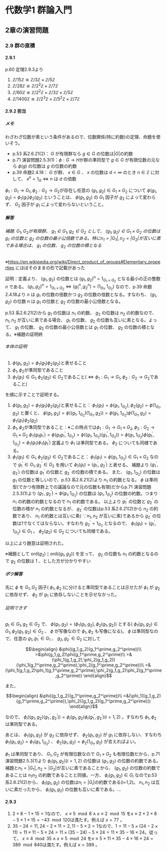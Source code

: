 # 代数学1 群論入門

## 2章の演習問題

### 2.9 群の直積

#### 2.9.1

p.60 定理2.9.3より

1. $\mathbb{Z}/15\mathbb{Z}\cong\mathbb{Z}/3\mathbb{Z}\times\mathbb{Z}/5\mathbb{Z}$
2. $\mathbb{Z}/28\mathbb{Z}\cong\mathbb{Z}/2^2\mathbb{Z}\times\mathbb{Z}/7\mathbb{Z}$
3. $\mathbb{Z}/60\mathbb{Z}\cong\mathbb{Z}/2^2\mathbb{Z}\times\mathbb{Z}/3\mathbb{Z}\times\mathbb{Z}/5\mathbb{Z}$
4. $\mathbb{Z}/1400\mathbb{Z}\cong\mathbb{Z}/2^3\mathbb{Z}\times\mathbb{Z}/5^2\mathbb{Z}\times\mathbb{Z}/7\mathbb{Z}$

#### 2.9.2 担当

##### メモ

わざわざ位数が素という条件があるので、位数関係(特に約数)の定理、命題を使いそう。

* p.53 系2.6.21(2)： $G$ が有限群なら $g \in G$ の位数は$|G|$の約数
* p.71 演習問題2.5.3(1)：$\phi:G\rightarrow H$が群の準同型で $g\in G$ が有限位数の元なら $\phi(g)$ の位数は $g$ の位数の約数
* p.39 命題2.4.18： $G$ が群、 $x\in G$ 、 $x$ の位数は $d\lt\infty$ のとき $n\in\mathbb{Z}$ に対して、 $x^n=1_G\Leftrightarrow n$ は $d$ の倍数

$\phi_1:G_1\rightarrow G_1,\phi_2:G_2\rightarrow G_2$が存在し任意の $(g_1,g_2)\in G_1\times G_2$ について $\phi(g_1,g_2)=\phi_1(g_1)\phi_2(g_2)$ ということは、 $\phi(g_1,g_2)$ の $G_1$ 因子が $g_2$ によって変わらず、 $G_2$ 因子が $g_1$ によって変わらないということ。

##### 解答
###### 補題. $G_1,G_2$が有限群、 $g_1\in G_1, g_2\in G_2$ として、 $(g_1,g_2)\in G_1\times G_2$ の位数は $g_1$ の位数と $g_2$ の位数の最小公倍数である。特に$n_1=|G_1|,n_2=|G_2|$が互いに素である場合は、 $g_1$ の位数、 $g_2$ の位数の積となる

※https://en.wikipedia.org/wiki/Direct_product_of_groups#Elementary_properties にほぼそのままの形で記載があった

証明：定義より、 $(g_1,g_2)$ の位数とは $(g_1,g_2)^n=1_{G_1\times G_2}$ となる最小の正の整数 $n$ である。
$(g_1,g_2)^n=1_{G_1\times G_2} \Leftrightarrow (g_1^n,g_2^n)=(1_{G_1},1_{G_2})$ なので、p.39 命題 2.4.18より $n$ は $g_1$ の位数の倍数かつ $g_2$ の位数の倍数となる。すなわち、 $(g_1,g_2)$ の位数 $n$ は $g_1$ の位数と $g_2$ の位数の最小公倍数となる。

p.53 系2.6.21(2)から $g_1$ の位数は $n_1$ の約数、 $g_2$ の位数は $n_2$ の約数なので、 $n_1,n_2$ が互いに素である場合、 $g_1$ の位数、 $g_2$ の位数も互いに素となる。よって、 $g_1$ の位数、 $g_2$ の位数の最小公倍数とは $g_1$ の位数、 $g_2$ の位数の積となる。※補題の証明終

###### 本体の証明

1. $\phi(g_1,g_2)=\phi_1(g_1)\phi_2(g_2)$と表せること
2. $\phi_1,\phi_2$が準同型であること
3. $\phi_1(g_1)\in G_1, \phi_2(g_2)\in G_2$であること($\Leftrightarrow\phi_1:G_1\rightarrow G_1,\phi_2:G_2\rightarrow G_2$であること)

を順に示すことで証明する。

1. $\phi(g_1,g_2)=\phi_1(g_1)\phi_2(g_2)$と表せること：
$\phi_1(g_1)=\phi(g_1,1_{G_2}),\phi_2(g_2)=\phi(1_{G_1},g_2)$ と置くと、
$\phi(g_1,g_2)=\phi((g_1,1_{G_2})(1_{G_1},g_2))=\phi(g_1,1_{G_2})\phi(1_{G_1},g_2)=\phi_1(g_1)\phi_2(g_2)$
2. $\phi_1,\phi_2$が準同型であること：※この時点では$\phi_1:G_1\rightarrow G_1\times G_2, \phi_2:G_2\rightarrow G_1\times G_2$
$\phi_1(g_1 g_1^\prime)=\phi(g_1 g_1^\prime,1_{G_2})=\phi((g_1,1_{G_2})(g_1^\prime,1_{G_2}))=\phi(g_1,1_{G_2})\phi(g_1^\prime,1_{G_2})=\phi_1(g_1)\phi_1(g_1^\prime)$
定義より $\phi_1$ は準同型である。 $\phi_2$ についても同様である。
3. $\phi_1(g_1)\in G_1, \phi_2(g_2)\in G_2$であること：
$\phi_1(g_1)=\phi(g_1,1_{G_2})\in G_1\times G_2$ なので $g_1^\prime\in G_1,g_2^\prime \in G_2$ を用いて $\phi_1(g_1)=(g_1^\prime,g_2^\prime)$ と表せる。
補題より $(g_1^\prime,g_2^\prime)$ の位数は $g_1^\prime$ の位数と $g_2^\prime$ の位数の積である。
また、 $(g_1,1_{G_2})$ の位数は $g_1$ の位数と等しいので、p.53 系2.6.21(2)より $n_1$ の約数となる。
$\phi$ は準同型(でかつ有限群上での議論なので元の位数も有限)だからp.71 演習問題2.5.3(1)より $(g_1^\prime,g_2^\prime)=\phi(g_1,1_{G_2})$ の位数は $(g_1,1_{G_2})$ の位数の約数。つまり $n_1$ の約数の約数となるので $n_1$ の約数である。
以上より $g_1^\prime$ の位数と $g_2^\prime$ の位数の積が $n_1$ の約数となるが、 $g_2^\prime$ の位数はp.53 系2.6.21(2)から $n_2$ の約数であり、 $n_1$ の約数とは互いに素( $\because n_1,n_2$ が互いに素)であるから $g_2^\prime$ の位数は1でなくてはならない。すなわち $g_2^\prime=1_{G_2}$ となるので、 $\phi_1(g_1)=(g_1^\prime,1_{G_2})\in G_1$ 。
$\phi_2(g_2)\in G_2$ についても同様である。

以上により題意は証明された。

※補題として $\mathrm{ord}(g_2)\mid\mathrm{ord}((g_1,g_2))$ を言って、 $g_2$ の位数も $n_1$ の約数となるので $g_2$ の位数は $1$ 、とした方が分かりやすい

##### ボツ解答

先に $\phi$ を $G_1,G_2$ 因子( $\phi_1,\phi_2$ )に分けると準同型であることは示せたが $\phi_1$ が $g_2$ に依存せず、 $\phi_2$ が $g_1$ に依存しないことを示せなかった。

###### 証明できず

$g_1\in G_1,g_2\in G_2$ で、 $\phi(g_1,g_2)=(\phi_1(g_1,g_2),\phi_2(g_1,g_2))$ とする( $\phi_1(g_1,g_2)\in G_1,\phi_2(g_1,g_2)\in G_2$ 、 $\phi$ が写像なので $\phi_1,\phi_2$ も写像になる)。
$\phi$ は準同型なので、任意の $g_1,g_1^\prime\in G_1$ 、 $g_2,g_2^\prime\in G_2$ に対して

```math
\begin{align}
&\phi((g_1,g_2)(g_1^\prime,g_2^\prime))\\
=&\phi(g_1,g_2)\phi(g_1^\prime,g_2^\prime)\\
=&(\phi_1(g_1,g_2),\phi_2(g_1,g_2))(\phi_1(g_1^\prime,g_2^\prime),\phi_2(g_1^\prime,g_2^\prime))\\
=&(\phi_1(g_1,g_2)\phi_1(g_1^\prime,g_2^\prime),\phi_2(g_1,g_2)\phi_2(g_1^\prime,g_2^\prime))
\end{align}
```

また、

```math
\begin{align}
&\phi((g_1,g_2)(g_1^\prime,g_2^\prime))\\
=&(\phi_1((g_1,g_2)(g_1^\prime,g_2^\prime)),\phi_2((g_1,g_2)(g_1^\prime,g_2^\prime)))
\end{align}
```

なので、 $\phi_i((g_1,g_2)(g_1^\prime,g_2^\prime))=\phi_i(g_1,g_2)\phi_i(g_1^\prime,g_2^\prime) (i=1,2)$ 。すなわち $\phi_1,\phi_2$ は準同型である。

あとは、 $\phi_1(g_1,g_2)$ が $g_2$ に依存せず、 $\phi_2(g_1,g_2)$ が $g_1$ に依存しない、すなわち $\phi_1(g_1,g_2)=\phi_1(g_1,1_{G_2})$ 、 $\phi_2(g_1,g_2)=\phi_2(1_{G_1},g_2)$ が言えればよい。

$\phi_1$ は準同型であり、 $G_1,G_2$ が有限位数なので $G_1\times G_2$ も有限位数だから、p.71 演習問題2.5.3(1)より $\phi_i(g_1,g_2)(i=1,2)$ の位数は $(g_1,g_2)$ の位数の約数である。補題と$n_1=|G_1|,n_2=|G_2|$が互いに素であることから、 $(g_1,g_2)$ の位数の約数であることは $n_1 n_2$ の約数であることと同値。一方、 $\phi_i(g_1,g_2)\in G_i$ なのでp.53 系2.6.21(2)から、 $\phi_i(g_1,g_2)$ の位数は$n_i=|G_i|$の約数である(i=1,2)。 $n_1,n_2$ は互いに素だったから、 $\phi_i(g_1,g_2)$ の位数も互いに素である。...

#### 2.9.3

1. $2\times8-1\times15=1$なので、 $x\equiv5\mod8\land x\equiv2\mod15$ を$x\equiv2\times2\times8-5\times1\times15=-43\mod120$は満たす。例えば $x=77$ 。
2. $35-24=11,24-2\times11=2,11-5\times2=1$なので、$1=11-5\times(24-2\times11)=11\times11-5\times24=11\times(35-24)-5\times24=11\times35-16\times24$。従って、 $x\equiv4\mod35\land x\equiv5\mod24$ を$x\equiv5\times11\times35-4\times16\times24=389\mod840$は満たす。例えば $x=389$ 。
